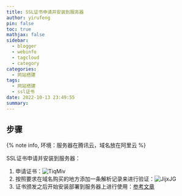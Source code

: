 ```yaml
---
title: SSL证书申请并安装到服务器
author: yirufeng
pin: false
toc: true
mathjax: false
sidebar:
  - blogger
  - webinfo
  - tagcloud
  - category
categories:
  - 网站搭建
tags:
  - 网站搭建
  - ssl证书
date: 2022-10-13 23:49:55
summary:
---
```



## 步骤

{% note info, 环境：服务器在腾讯云，域名放在阿里云 %}


SSL证书申请并安装到服务器：
1. 申请证书：![TiqMiv](https://cdn.jsdelivr.net/gh/sivanWu0222/ImageHosting@master/uPic/TiqMiv.png)
2. 按照要求在域名购买的地方添加一条解析记录来进行验证：![JijxJG](https://cdn.jsdelivr.net/gh/sivanWu0222/ImageHosting@master/uPic/JijxJG.png)
3. 证书颁发之后开始安装部署到服务器上进行使用：[参考文章](https://cloud.tencent.com/document/product/400/4143)

<!-- more -->
